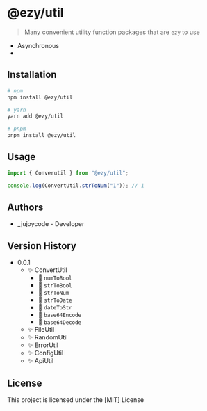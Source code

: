 # @ezy/util

> Many convenient utility function packages that are `ezy` to use

- Asynchronous
-

## Installation

```bash
# npm
npm install @ezy/util

# yarn
yarn add @ezy/util

# pnpm
pnpm install @ezy/util
```

## Usage

```js
import { Converutil } from "@ezy/util";

console.log(ConvertUtil.strToNum("1")); // 1
```

## Authors

- \_jujoycode - Developer

## Version History

- 0.0.1
  - ✨ ConvertUtil
    - 📝 `numToBool`
    - 📝 `strToBool`
    - 📝 `strToNum`
    - 📝 `strToDate`
    - 📝 `dateToStr`
    - 📝 `base64Encode`
    - 📝 `base64Decode`
  - ✨ FileUtil
  - ✨ RandomUtil
  - ✨ ErrorUtil
  - ✨ ConfigUtil
  - ✨ ApiUtil

## License

This project is licensed under the [MIT] License
